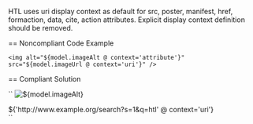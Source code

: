 HTL uses uri display context as default for src, poster, manifest, href, formaction, data, cite, action attributes. Explicit display context definition should be removed.

== Noncompliant Code Example

``
<img alt="${model.imageAlt @ context='attribute'}" src="${model.imageUrl @ context='uri'}" />
``

== Compliant Solution

``
<img alt="${model.imageAlt}" src="${model.imageUrl}" />

<div data-service-url="${model.url @ context='uri'}">
    ${'http://www.example.org/search?s=1&q=htl' @ context='uri'}
</div>
``
